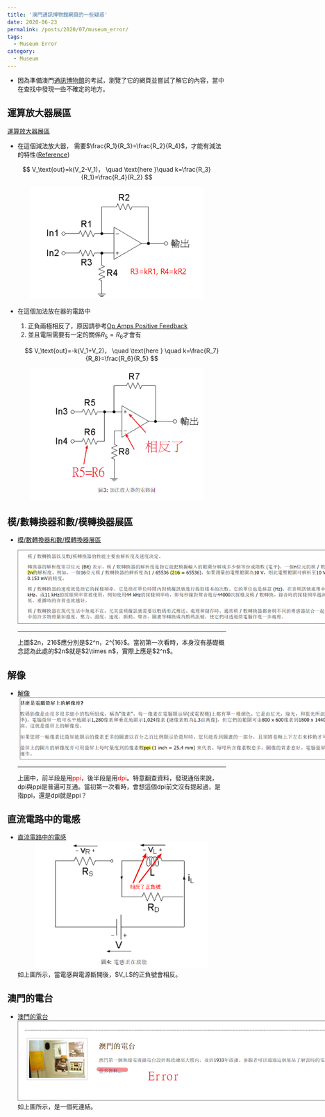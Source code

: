 ```yaml
---
title: '澳門通訊博物館網頁的一些疑惑'
date: 2020-06-23
permalink: /posts/2020/07/museum_error/
tags:
  - Museum Error
category:
  - Museum
---
```


- 因為準備澳門[通訊博物館](http://www.cmm.gov.mo/chi/main.html)的考試，瀏覽了它的網頁並嘗試了解它的內容，當中在查找中發現一些不確定的地方。


## 運算放大器展區
[運算放大器展區](http://www.cmm.gov.mo/chi/exhibition/secondfloor/MoreInfo/2_17_1_OpAmpLab.html)
  - 在這個減法放大器， 需要$\frac{R_1}{R_3}=\frac{R_2}{R_4}$，才能有減法的特性([Reference](https://ocw.mit.edu/courses/electrical-engineering-and-computer-science/6-002-circuits-and-electronics-spring-2007/video-lectures/6002_l20.pdf))

  $$
  V_\text{out}=k(V_2-V_1)， \quad \text{here }\quad k=\frac{R_3}{R_1}=\frac{R_4}{R_2}
  $$

  <div style="text-align:center ; width:400px;margin:auto;" id="image2"><img src="/images/meseum/error/2.png" /></div>

  - 在這個加法放在器的電路中 
    1. 正負兩極相反了，原因請參考[Op Amps Positive Feedback](https://ocw.mit.edu/courses/electrical-engineering-and-computer-science/6-002-circuits-and-electronics-spring-2007/video-lectures/6002_l21.pdf)  
    2. 並且電阻需要有一定的關係$R_5=R_6$才會有

    $$
    V_\text{out}=-k(V_1+V_2)， \quad \text{here } \quad k=\frac{R_7}{R_8}=\frac{R_6}{R_5}
    $$

  <div style="text-align:center; width:400px;margin:auto;" id="image1"><img src="/images/meseum/error/1.png" /></div>



## 模/數轉換器和數/模轉換器展區
-  [模/數轉換器和數/模轉換器展區](http://www.cmm.gov.mo/chi/exhibition/secondfloor/MoreInfo/ADConverter.html)

    <div style="text-align:center; width:800px"  id="image2"><img style="border: 1px solid grey;" src="/images/meseum/error/5.png" /></div>
    <hr>
    上圖$2n，216$應分別是$2^n，2^{16}$。當初第一次看時，本身沒有基礎概念認為此處的$2n$就是$2\times n$，實際上應是$2^n$。

## 解像
-  [解像](http://www.cmm.gov.mo/chi/exhibition/secondfloor/MoreInfo/2_7_5_Resolution.html)
    <div style="text-align:center; width:800px" id="image6"><img style="border: 1px solid grey;margin-left:5px;" src="/images/meseum/error/6.png" /></div>
    <hr>
    上圖中，前半段是用<span style="color:red">ppi</span>，後半段是用<span style="color:red">dpi</span>。特意翻查資料，發現通俗來說，dpi與ppi是普遍可互通。當初第一次看時，會想這個dpi前文沒有提起過，是指ppi，還是dpi就是ppi？

## 直流電路中的電感
-  [直流電路中的電感](http://www.cmm.gov.mo/chi/exhibition/secondfloor/MoreInfo/2_3_6_ResistanceInductance.html)
    <div style="text-align:center ; width:400px;margin:auto;" id="image7"><img src="/images/meseum/error/7.png" /></div>
    如上圖所示，當電感與電源斷開後，$V_L$的正負號會相反。

## 澳門的電台
- [澳門的電台](http://www.cmm.gov.mo/chi/exhibition/secondfloor/broadcasting.html)
    <div style="text-align:center ; width:800px" id="image3"><img style="border: 1px solid grey;" src="/images/meseum/error/3.png" /></div>
    如上圖所示，是一個死連結。